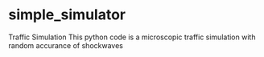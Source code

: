 # simple_simulator
Traffic Simulation
This python code is a microscopic traffic simulation with random accurance of shockwaves
